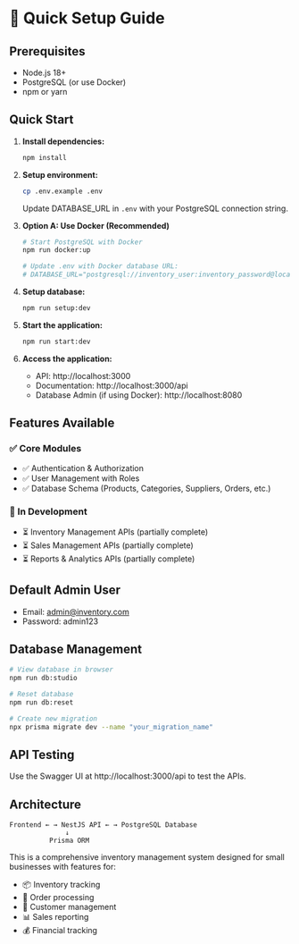 # 🚀 Quick Setup Guide

## Prerequisites

- Node.js 18+
- PostgreSQL (or use Docker)
- npm or yarn

## Quick Start

1. **Install dependencies:**

   ```bash
   npm install
   ```

2. **Setup environment:**

   ```bash
   cp .env.example .env
   ```

   Update DATABASE_URL in `.env` with your PostgreSQL connection string.

3. **Option A: Use Docker (Recommended)**

   ```bash
   # Start PostgreSQL with Docker
   npm run docker:up

   # Update .env with Docker database URL:
   # DATABASE_URL="postgresql://inventory_user:inventory_password@localhost:5432/inventory_management_db?schema=public"
   ```

4. **Setup database:**

   ```bash
   npm run setup:dev
   ```

5. **Start the application:**

   ```bash
   npm run start:dev
   ```

6. **Access the application:**
   - API: http://localhost:3000
   - Documentation: http://localhost:3000/api
   - Database Admin (if using Docker): http://localhost:8080

## Features Available

### ✅ Core Modules

- ✅ Authentication & Authorization
- ✅ User Management with Roles
- ✅ Database Schema (Products, Categories, Suppliers, Orders, etc.)

### 🚧 In Development

- ⏳ Inventory Management APIs (partially complete)
- ⏳ Sales Management APIs (partially complete)
- ⏳ Reports & Analytics APIs (partially complete)

## Default Admin User

- Email: admin@inventory.com
- Password: admin123

## Database Management

```bash
# View database in browser
npm run db:studio

# Reset database
npm run db:reset

# Create new migration
npx prisma migrate dev --name "your_migration_name"
```

## API Testing

Use the Swagger UI at http://localhost:3000/api to test the APIs.

## Architecture

```
Frontend ← → NestJS API ← → PostgreSQL Database
              ↓
          Prisma ORM
```

This is a comprehensive inventory management system designed for small businesses with features for:

- 📦 Inventory tracking
- 🛒 Order processing
- 👥 Customer management
- 📊 Sales reporting
- 💰 Financial tracking
